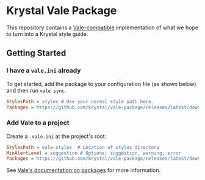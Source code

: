 # Krystal Vale Package

This repository contains a [Vale-compatible](https://vale.sh/) implementation of what we hope to turn into a Krystal style guide.

## Getting Started

### I have a `vale.ini` already

To get started, add the package to your configuration file (as shown below) and then run `vale sync`.

```ini
StylesPath = styles # Use your normal style path here.
Packages = https://github.com/krystal/vale-package/releases/latest/download/krystal-vale.zip
```

### Add Vale to a project

Create a `.vale.ini` at the project's root:
```ini
StylesPath = vale-styles  # Location of styles directory
MinAlertLevel = suggestion # Options: suggestion, warning, error
Packages = https://github.com/krystal/vale-package/releases/latest/download/krystal-vale.zip
```

See [Vale's documentation on packages](https://vale.sh/docs/topics/packages/) for more information.
